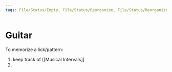 ```yaml
---
tags: File/Status/Empty, File/Status/Reorganize, File/Status/Reorganize, File/Status/Recategorize, File/Status/Summarize, File/Status/Structuralize
---
```


# Guitar


To memorize a lick/pattern:
1. keep track of [[Musical Intervals]]
2. 


